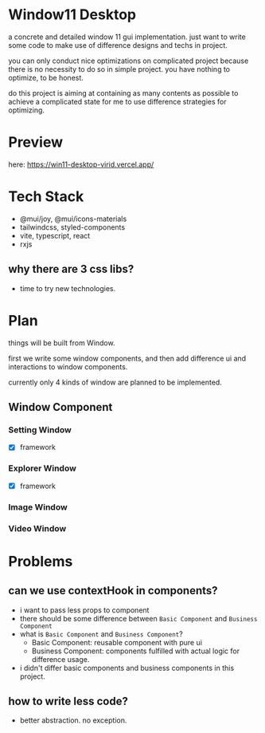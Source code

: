 # Window11 Desktop

a concrete and detailed window 11 gui implementation. just want to write some code to make use of difference designs and techs in project.

you can only conduct nice optimizations on complicated project because there is no necessity to do so in simple project. you have nothing to optimize, to be honest.

do this project is aiming at containing as many contents as possible to achieve a complicated state for me to use difference strategies for optimizing.

# Preview

here: https://win11-desktop-virid.vercel.app/

# Tech Stack

- @mui/joy, @mui/icons-materials
- tailwindcss, styled-components
- vite, typescript, react
- rxjs

## why there are 3 css libs?

- time to try new technologies.

# Plan

things will be built from Window.

first we write some window components, and then add difference ui and interactions to window components.

currently only 4 kinds of window are planned to be implemented.

## Window Component

### Setting Window

- [x] framework

### Explorer Window

- [x] framework

### Image Window

### Video Window

# Problems

## can we use contextHook in components?

- i want to pass less props to component
- there should be some difference between `Basic Component` and `Business Component`
- what is `Basic Component` and `Business Component`?
  - Basic Component: reusable component with pure ui
  - Business Component: components fulfilled with actual logic for difference usage.
- i didn't differ basic components and business components in this project.

## how to write less code?

- better abstraction. no exception.
